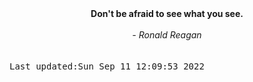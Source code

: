 
<div align="center"><b><span>Don't be afraid to see what you see.</span></b><br><br><i> - Ronald Reagan</i></div>
<br><br><kbd>Last updated:Sun Sep 11 12:09:53 2022</kbd>